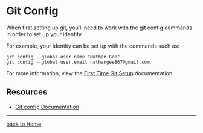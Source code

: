 # Git Config
When first setting up git, you'll need to work with the git config commands in order to set up your identity.

For example, your identity can be set up with the commands such as:
```
git config --global user.name "Nathan Gee"
git config --global user.email nathangee867@gmail.com
```
For more information, view the [First Time Git Setup](https://git-scm.com/book/en/v2/Getting-Started-First-Time-Git-Setup) documentation.

## Resources
- [Git config Documentation](https://git-scm.com/docs/git-config
)
---

[back to Home](../README.md)